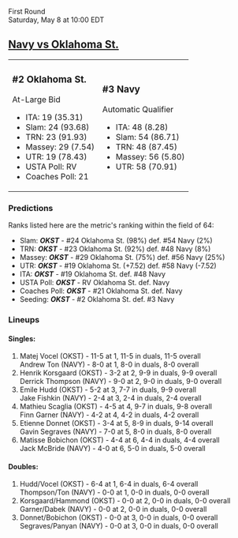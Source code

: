 First Round  
Saturday, May 8 at 10:00 EDT
## [Navy vs Oklahoma St.](https://www.ncaa.com/game/5833392) 

<table><tr><td>  

### #2 Oklahoma St.  

At-Large Bid  
- ITA: 19 (35.31)  
- Slam: 24 (93.68)  
- TRN: 23 (91.93)  
- Massey: 29 (7.54)  
- UTR: 19 (78.43)  
- USTA Poll: RV  
- Coaches Poll: 21  

</td><td>  

### #3 Navy  

Automatic Qualifier  
- ITA: 48 (8.28)  
- Slam: 54 (86.71)  
- TRN: 48 (87.45)  
- Massey: 56 (5.80)  
- UTR: 58 (70.91)  

</td></tr></table>  

 ### Predictions  

Ranks listed here are the metric's ranking within the field of 64:  
- Slam: ***OKST*** - #24 Oklahoma St. (98%) def. #54 Navy (2%)  
- TRN: ***OKST*** - #23 Oklahoma St. (92%) def. #48 Navy (8%)  
- Massey: ***OKST*** - #29 Oklahoma St. (75%) def. #56 Navy (25%)  
- UTR: ***OKST*** - #19 Oklahoma St. (+7.52) def. #58 Navy (-7.52)  
- ITA: ***OKST*** - #19 Oklahoma St. def. #48 Navy  
- USTA Poll: ***OKST*** - RV Oklahoma St. def. Navy  
- Coaches Poll: ***OKST*** - #21 Oklahoma St. def. Navy  
- Seeding: ***OKST*** - #2 Oklahoma St. def. #3 Navy  

 ### Lineups  

 #### Singles:  
1. Matej Vocel (OKST) - 11-5 at 1, 11-5 in duals, 11-5 overall  
  Andrew Ton (NAVY) - 8-0 at 1, 8-0 in duals, 8-0 overall
2. Henrik Korsgaard (OKST) - 3-2 at 2, 9-9 in duals, 9-9 overall  
  Derrick Thompson (NAVY) - 9-0 at 2, 9-0 in duals, 9-0 overall
3. Emile Hudd (OKST) - 5-2 at 3, 7-7 in duals, 9-9 overall  
  Jake Fishkin (NAVY) - 2-4 at 3, 2-4 in duals, 2-4 overall
4. Mathieu Scaglia (OKST) - 4-5 at 4, 9-7 in duals, 9-8 overall  
  Finn Garner (NAVY) - 4-2 at 4, 4-2 in duals, 4-2 overall
5. Etienne Donnet (OKST) - 3-4 at 5, 8-9 in duals, 9-14 overall  
  Gavin Segraves (NAVY) - 7-0 at 5, 8-0 in duals, 8-0 overall
6. Matisse Bobichon (OKST) - 4-4 at 6, 4-4 in duals, 4-4 overall  
  Jack McBride (NAVY) - 4-0 at 6, 5-0 in duals, 5-0 overall

 #### Doubles:  
1. Hudd/Vocel (OKST) - 6-4 at 1, 6-4 in duals, 6-4 overall  
  Thompson/Ton (NAVY) - 0-0 at 1, 0-0 in duals, 0-0 overall
2. Korsgaard/Hammond (OKST) - 0-0 at 2, 0-0 in duals, 0-0 overall  
  Garner/Dabek (NAVY) - 0-0 at 2, 0-0 in duals, 0-0 overall
3. Donnet/Bobichon (OKST) - 0-0 at 3, 0-0 in duals, 0-0 overall  
  Segraves/Panyan (NAVY) - 0-0 at 3, 0-0 in duals, 0-0 overall